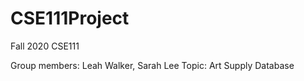 # CSE111Project

Fall 2020 CSE111 

Group members: Leah Walker, Sarah Lee
Topic: Art Supply Database
